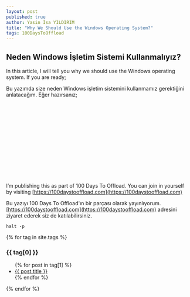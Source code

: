 ```yaml
---
layout: post
published: true
author: Yasin İsa YILDIRIM
title: "Why We Should Use the Windows Operating System?"
tags: 100DaysToOffload
---
```


## Neden Windows İşletim Sistemi Kullanmalıyız?

In this article, I will tell you why we should use the Windows operating system. If you are ready;

Bu yazımda size neden Windows işletim sistemini kullanmamız gerektiğini anlatacağım. Eğer hazırsanız;


<br><br>
<br><br>
<br><br>
<br><br>
<br><br>
<br><br>

I’m publishing this as part of 100 Days To Offload. You can join in yourself by visiting [https://100daystooffload.com](https://100daystooffload.com)

Bu yazıyı 100 Days To Offload'ın bir parçası olarak yayınlıyorum. [https://100daystooffload.com](https://100daystooffload.com) adresini ziyaret ederek siz de katılabilirsiniz.

`halt -p`

{% for tag in site.tags %}
  <h3>{{ tag[0] }}</h3>
  <ul>
    {% for post in tag[1] %}
      <li><a href="{{ post.url }}">{{ post.title }}</a></li>
    {% endfor %}
  </ul>
{% endfor %}



